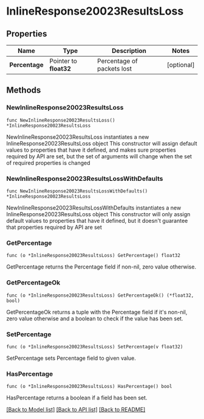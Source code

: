 # InlineResponse20023ResultsLoss

## Properties

Name | Type | Description | Notes
------------ | ------------- | ------------- | -------------
**Percentage** | Pointer to **float32** | Percentage of packets lost | [optional] 

## Methods

### NewInlineResponse20023ResultsLoss

`func NewInlineResponse20023ResultsLoss() *InlineResponse20023ResultsLoss`

NewInlineResponse20023ResultsLoss instantiates a new InlineResponse20023ResultsLoss object
This constructor will assign default values to properties that have it defined,
and makes sure properties required by API are set, but the set of arguments
will change when the set of required properties is changed

### NewInlineResponse20023ResultsLossWithDefaults

`func NewInlineResponse20023ResultsLossWithDefaults() *InlineResponse20023ResultsLoss`

NewInlineResponse20023ResultsLossWithDefaults instantiates a new InlineResponse20023ResultsLoss object
This constructor will only assign default values to properties that have it defined,
but it doesn't guarantee that properties required by API are set

### GetPercentage

`func (o *InlineResponse20023ResultsLoss) GetPercentage() float32`

GetPercentage returns the Percentage field if non-nil, zero value otherwise.

### GetPercentageOk

`func (o *InlineResponse20023ResultsLoss) GetPercentageOk() (*float32, bool)`

GetPercentageOk returns a tuple with the Percentage field if it's non-nil, zero value otherwise
and a boolean to check if the value has been set.

### SetPercentage

`func (o *InlineResponse20023ResultsLoss) SetPercentage(v float32)`

SetPercentage sets Percentage field to given value.

### HasPercentage

`func (o *InlineResponse20023ResultsLoss) HasPercentage() bool`

HasPercentage returns a boolean if a field has been set.


[[Back to Model list]](../README.md#documentation-for-models) [[Back to API list]](../README.md#documentation-for-api-endpoints) [[Back to README]](../README.md)


